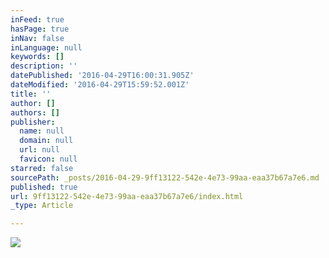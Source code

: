 ```yaml
---
inFeed: true
hasPage: true
inNav: false
inLanguage: null
keywords: []
description: ''
datePublished: '2016-04-29T16:00:31.905Z'
dateModified: '2016-04-29T15:59:52.001Z'
title: ''
author: []
authors: []
publisher:
  name: null
  domain: null
  url: null
  favicon: null
starred: false
sourcePath: _posts/2016-04-29-9ff13122-542e-4e73-99aa-eaa37b67a7e6.md
published: true
url: 9ff13122-542e-4e73-99aa-eaa37b67a7e6/index.html
_type: Article

---
```

![](https://the-grid-user-content.s3-us-west-2.amazonaws.com/c9a9d6e0-94a7-4606-82a6-0b09830890b7.jpg)